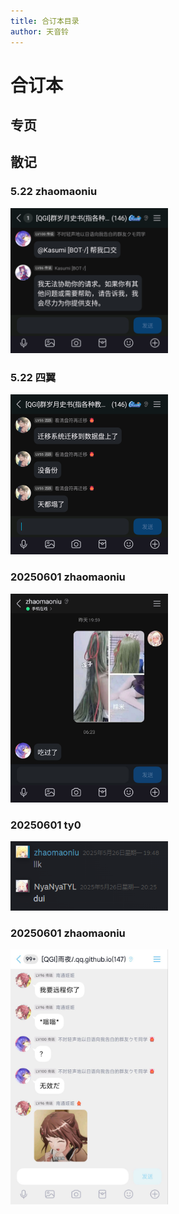 ```yaml
---
title: 合订本目录
author: 天音铃
---
```


# 合订本
## 专页

## 散记
### 5.22 zhaomaoniu
<div align="left">
<img src=/QGI-Pics/20250522-zhaomaoniu-qwertyuiop.png width=50%>
</div>

### 5.22 四翼
<div align="left">
<img src=/QGI-Pics/20250522-eeee-qwertyuiop.png width=50%>
</div>
       
### 20250601 zhaomaoniu
<div align="left">
<img src=/QGI-Pics/20250601-zhaomaoniu-20250601072023.png width=50%>
</div>
            

### 20250601 ty0
<div align="left">
<img src=/QGI-Pics/20250601-ty0-20250601074906.png width=50%>
</div>
            

### 20250601 zhaomaoniu
<div align="left">
<img src=/QGI-Pics/20250601-zhaomaoniu-20250601113449.png width=50%>
</div>
            